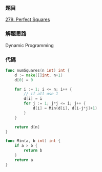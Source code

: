 ### 題目

[279. Perfect Squares](https://leetcode.com/problems/perfect-squares/)

### 解題思路

Dynamic Programming

### 代碼

```go
func numSquares(n int) int {
	d := make([]int, n+1)
	d[0] = 0

	for i := 1; i <= n; i++ {
		// if all use 1
		d[i] = i
		for j := 1; j*j <= i; j++ {
			d[i] = Min(d[i], d[i-j*j]+1)
		}
	}

	return d[n]
}

func Min(a, b int) int {
	if a > b {
		return b
	}
	return a
}
```

